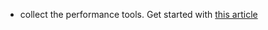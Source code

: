 * collect the performance tools. Get started with [this article](https://opensource.com/article/19/6/performance-scaling-tools)